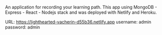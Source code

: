 An application for recording your learning path. This app using MongoDB - Express - React - Nodejs stack and was deployed with Netlify and Heroku.

URL: https://lighthearted-vacherin-d55b36.netlify.app
username: admin
password: admin
